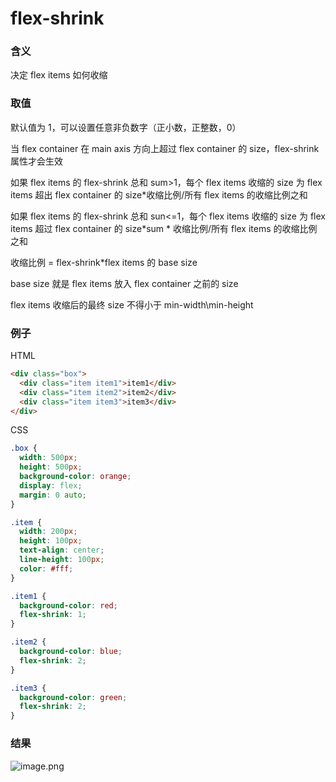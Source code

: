 # flex-shrink

### 含义

决定 flex items 如何收缩

### 取值

默认值为 1，可以设置任意非负数字（正小数，正整数，0）

当 flex container 在 main axis 方向上超过 flex container 的 size，flex-shrink 属性才会生效

如果 flex items 的 flex-shrink 总和 sum>1，每个 flex items 收缩的 size 为 flex items 超出 flex container 的 size\*收缩比例/所有 flex items 的收缩比例之和

如果 flex items 的 flex-shrink 总和 sun<=1，每个 flex items 收缩的 size 为 flex items 超过 flex container 的 size*sum * 收缩比例/所有 flex items 的收缩比例之和

收缩比例 = flex-shrink\*flex items 的 base size

base size 就是 flex items 放入 flex container 之前的 size

flex items 收缩后的最终 size 不得小于 min-width\min-height

### 例子

HTML

```html
<div class="box">
  <div class="item item1">item1</div>
  <div class="item item2">item2</div>
  <div class="item item3">item3</div>
</div>
```

CSS

```css
.box {
  width: 500px;
  height: 500px;
  background-color: orange;
  display: flex;
  margin: 0 auto;
}

.item {
  width: 200px;
  height: 100px;
  text-align: center;
  line-height: 100px;
  color: #fff;
}

.item1 {
  background-color: red;
  flex-shrink: 1;
}

.item2 {
  background-color: blue;
  flex-shrink: 2;
}

.item3 {
  background-color: green;
  flex-shrink: 2;
}
```

### 结果

![image.png](https://img12.360buyimg.com/ddimg/jfs/t1/201713/24/2521/13224/6121fb17E49c72c9f/4c12a157f392e5bf.png)
